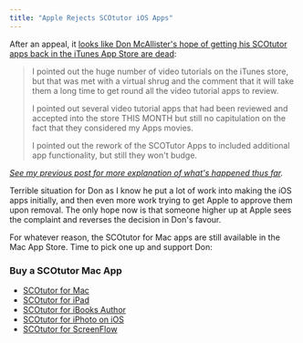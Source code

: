 ```yaml
---
title: "Apple Rejects SCOtutor iOS Apps"
---
```

<p>After an appeal, it <a href="https://themacscreencastguy.com/blog/2012/8/21/this-parrots-dead.html">looks like Don McAllister's hope of getting his SCOtutor apps back in the iTunes App Store are dead</a>:</p>
<blockquote><p>
  I pointed out the huge number of video tutorials on the iTunes store, but that was met with a virtual shrug and the comment that it will take them a long time to get round all the video tutorial apps to review.</p>
<p>  I pointed out several video tutorial apps that had been reviewed and accepted into the store THIS MONTH but still no capitulation on the fact that they considered my Apps movies.</p>
<p>  I pointed out the rework of the SCOTutor Apps to included additional app functionality, but still they won't budge.
</p></blockquote>
<p><em><a href="https://chrisenns.com/2012/08/apples-poor-handling-of-scotutor/">See my previous post for more explanation of what's happened thus far</a>.</em></p>
<p>Terrible situation for Don as I know he put a lot of work into making the iOS apps initially, and then even more work trying to get Apple to approve them upon removal. The only hope now is that someone higher up at Apple sees the complaint and reverses the decision in Don's favour.</p>
<p>For whatever reason, the SCOtutor for Mac apps are still available in the Mac App Store. Time to pick one up and support Don:</p>
<h3>Buy a SCOtutor Mac App</h3>
<ul>
<li><a href="https://target.georiot.com/Proxy.ashx?grid=9646&id=6PFrOqNV4B8&offerid=162397&type=3&subid=0&tmpid=3664&RD_PARM1=http%253A%252F%252Fitunes.apple.com%252Fca%252Fapp%252Fscotutor-for-mac%252Fid484046801%253Fmt%253D12%2526uo%253D4%2526partnerId%253D30" target="itunes_store">SCOtutor for Mac</a></li>
<li><a href="https://target.georiot.com/Proxy.ashx?grid=9646&id=6PFrOqNV4B8&offerid=162397&type=3&subid=0&tmpid=3664&RD_PARM1=http%253A%252F%252Fitunes.apple.com%252Fca%252Fapp%252Fscotutor-for-ipad%252Fid488746097%253Fmt%253D12%2526uo%253D4%2526partnerId%253D30" target="itunes_store">SCOtutor for iPad</a></li>
<li><a href="https://target.georiot.com/Proxy.ashx?grid=9646&id=6PFrOqNV4B8&offerid=162397&type=3&subid=0&tmpid=3664&RD_PARM1=http%253A%252F%252Fitunes.apple.com%252Fca%252Fapp%252Fscotutor-for-ibooks-author%252Fid525239073%253Fmt%253D12%2526uo%253D4%2526partnerId%253D30" target="itunes_store">SCOtutor for iBooks Author</a></li>
<li><a href="https://target.georiot.com/Proxy.ashx?grid=9646&id=6PFrOqNV4B8&offerid=162397&type=3&subid=0&tmpid=3664&RD_PARM1=http%253A%252F%252Fitunes.apple.com%252Fca%252Fapp%252Fscotutor-for-iphoto-on-ios%252Fid514378309%253Fmt%253D12%2526uo%253D4%2526partnerId%253D30" target="itunes_store">SCOtutor for iPhoto on iOS</a></li>
<li><a href="https://target.georiot.com/Proxy.ashx?grid=9646&id=6PFrOqNV4B8&offerid=162397&type=3&subid=0&tmpid=3664&RD_PARM1=http%253A%252F%252Fitunes.apple.com%252Fca%252Fapp%252Fscotutor-for-screenflow%252Fid523285978%253Fmt%253D12%2526uo%253D4%2526partnerId%253D30" target="itunes_store">SCOtutor for ScreenFlow</a></li>
</ul>
